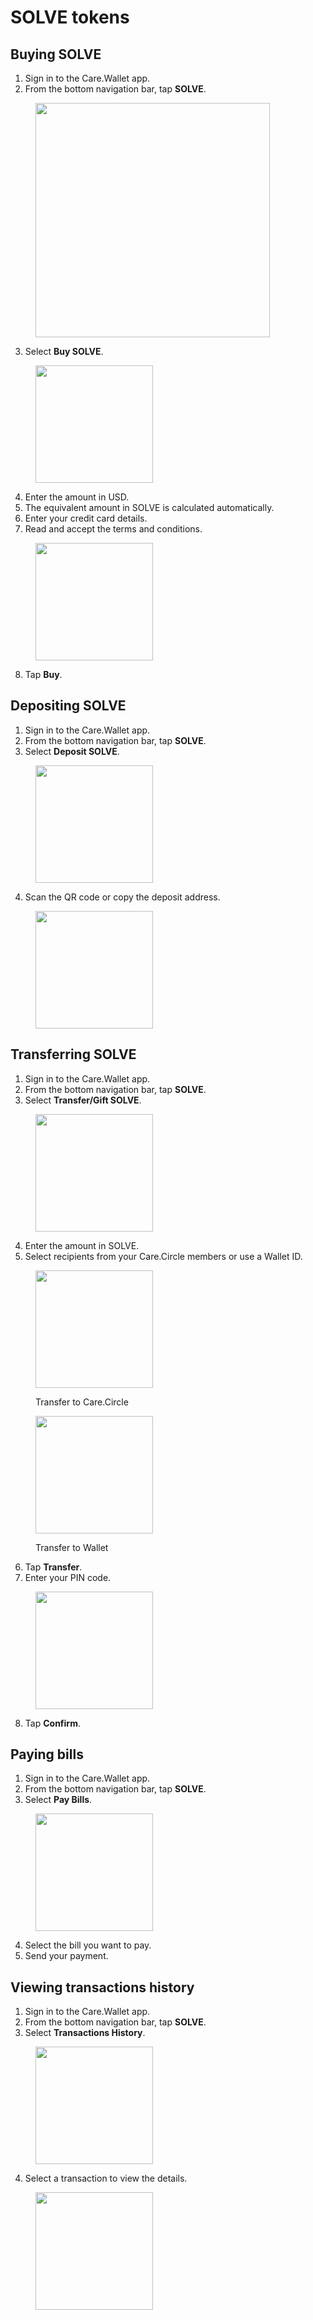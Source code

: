 # SOLVE tokens

## Buying SOLVE

1. Sign in to the Care.Wallet app.
2. From the bottom navigation bar, tap **SOLVE**.

<figure><img src="../.gitbook/assets/cw-bottom-menu-solve.png" alt="" width="375"><figcaption></figcaption></figure>

3. Select **Buy SOLVE**.

<figure><img src="../.gitbook/assets/solve-token-buy.png" alt="" width="188"><figcaption></figcaption></figure>

4. Enter the amount in USD.&#x20;
5. The equivalent amount in SOLVE is calculated automatically.
6. Enter your credit card details.
7. Read and accept the terms and conditions.

<figure><img src="../.gitbook/assets/solve-token-buy-details.png" alt="" width="188"><figcaption></figcaption></figure>

8. Tap **Buy**.

## Depositing SOLVE

1. Sign in to the Care.Wallet app.
2. From the bottom navigation bar, tap **SOLVE**.
3. Select **Deposit SOLVE**.

<figure><img src="../.gitbook/assets/solve-token-deposit.png" alt="" width="188"><figcaption></figcaption></figure>

4. Scan the QR code or copy the deposit address.

<figure><img src="../.gitbook/assets/solve-token-deposit-address.png" alt="" width="188"><figcaption></figcaption></figure>

## Transferring SOLVE

1. Sign in to the Care.Wallet app.
2. From the bottom navigation bar, tap **SOLVE**.
3. Select **Transfer/Gift SOLVE**.

<figure><img src="../.gitbook/assets/solve-token-transfer.png" alt="" width="188"><figcaption></figcaption></figure>

4. Enter the amount in SOLVE.
5. Select recipients from your Care.Circle members or use a Wallet ID.

<div>

<figure><img src="../.gitbook/assets/solve-token-transfer-care-circle.png" alt="" width="188"><figcaption><p>Transfer to Care.Circle</p></figcaption></figure>

 

<figure><img src="../.gitbook/assets/solve-token-transfer-wallet-id.png" alt="" width="188"><figcaption><p>Transfer to Wallet</p></figcaption></figure>

</div>

6. Tap **Transfer**.
7. Enter your PIN code.

<figure><img src="../.gitbook/assets/solve-token-transfer-confirm.png" alt="" width="188"><figcaption></figcaption></figure>

8. Tap **Confirm**.

## Paying bills

1. Sign in to the Care.Wallet app.
2. From the bottom navigation bar, tap **SOLVE**.
3. Select **Pay Bills**.

<figure><img src="../.gitbook/assets/solve-token-pay-bills.png" alt="" width="188"><figcaption></figcaption></figure>

4. Select the bill you want to pay.
5. Send your payment.

## Viewing transactions history

1. Sign in to the Care.Wallet app.
2. From the bottom navigation bar, tap **SOLVE**.
3. Select **Transactions History**.

<figure><img src="../.gitbook/assets/solve-transactions-history.png" alt="" width="188"><figcaption></figcaption></figure>

4. Select a transaction to view the details.

<figure><img src="../.gitbook/assets/solve-transactions-history-view.png" alt="" width="188"><figcaption></figcaption></figure>
